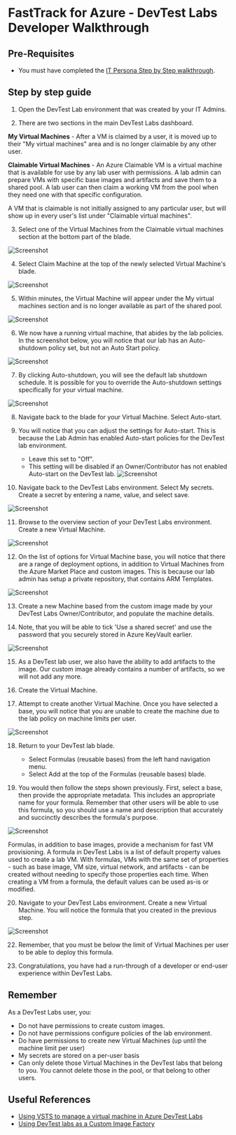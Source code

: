 # FastTrack for Azure - DevTest Labs Developer Walkthrough

## Pre-Requisites
* You must have completed the [IT Persona Step by Step walkthrough](devtest-labs-walkthrough-it.md).

## Step by step guide

1. Open the DevTest Lab environment that was created by your IT Admins.

2. There are two sections in the main DevTest Labs dashboard.

**My Virtual Machines** -  After a VM is claimed by a user, it is moved up to their "My virtual machines" area and is no longer claimable by any other user.

**Claimable Virtual Machines** - An Azure Claimable VM is a virtual machine that is available for use by any lab user with permissions. A lab admin can prepare VMs with specific base images and artifacts and save them to a shared pool. A lab user can then claim a working VM from the pool when they need one with that specific configuration.

A VM that is claimable is not initially assigned to any particular user, but will show up in every user's list under "Claimable virtual machines". 

3. Select one of the Virtual Machines from the Claimable virtual machines section at the bottom part of the blade.

![Screenshot](/Images/dtl-dev-1.png)

4. Select Claim Machine at the top of the newly selected Virtual Machine's blade.

![Screenshot](/Images/dtl-dev-2.png)

5. Within minutes, the Virtual Machine will appear under the My virtual machines section and is no longer available as part of the shared pool.

![Screenshot](/Images/dtl-dev-3.png)

6. We now have a running virtual machine, that abides by the lab policies. In the screenshot below, you will notice that our lab has an Auto-shutdown policy set, but not an Auto Start policy.

![Screenshot](/Images/dtl-dev-4.png)

7. By clicking Auto-shutdown, you will see the default lab shutdown schedule. It is possible for you to override the Auto-shutdown settings specifically for your virtual machine.

![Screenshot](/Images/dtl-dev-5.png)

8. Navigate back to the blade for your Virtual Machine. Select Auto-start.

9. You will notice that you can adjust the settings for Auto-start. This is because the Lab Admin has enabled Auto-start policies for the DevTest lab environment.
    * Leave this set to "Off".
    * This setting will be disabled if an Owner/Contributor has not enabled Auto-start on the DevTest lab.
![Screenshot](/Images/dtl-dev-6.png)

10. Navigate back to the DevTest Labs environment. Select My secrets. Create a secret by entering a name, value, and select save.

![Screenshot](/Images/dtl-dev-65.png)

11. Browse to the overview section of your DevTest Labs environment. Create a new Virtual Machine.

![Screenshot](/Images/dtl-dev-7.png)

12. On the list of options for Virtual Machine base, you will notice that there are a range of deployment options, in addition to Virtual Machines from the Azure Market Place and custom images. This is because our lab admin has setup a private repository, that contains ARM Templates.

![Screenshot](/Images/dtl-dev-75.png)

13. Create a new Machine based from the custom image made by your DevTest Labs Owner/Contributor, and populate the machine details. 

14. Note, that you will be able to tick 'Use a shared secret' and use the password that you securely stored in Azure KeyVault earlier.

![Screenshot](/Images/dtl-dev-8.png)

15. As a DevTest lab user, we also have the ability to add artifacts to the image. Our custom image already contains a number of artifacts, so we will not add any more.

16. Create the Virtual Machine.

17. Attempt to create another Virtual Machine. Once you have selected a base, you will notice that you are unable to create the machine due to the lab policy on machine limits per user.

![Screenshot](/Images/dtl-dev-10.png)

18. Return to your DevTest lab blade.
    * Select Formulas (reusable bases) from the left hand navigation menu.
    * Select Add at the top of the Formulas (reusable bases) blade.

19. You would then follow the steps shown previously. First, select a base, then provide the appropriate metadata. This includes an appropriate name for your formula. Remember that other users will be able to use this formula, so you should use a name and description that accurately and succinctly describes the formula's purpose. 

![Screenshot](/Images/dtl-dev-12.png)

Formulas, in addition to base images, provide a mechanism for fast VM provisioning. A formula in DevTest Labs is a list of default property values used to create a lab VM. With formulas, VMs with the same set of properties - such as base image, VM size, virtual network, and artifacts - can be created without needing to specify those properties each time. When creating a VM from a formula, the default values can be used as-is or modified.

20. Navigate to your DevTest Labs environment. Create a new Virtual Machine. You will notice the formula that you created in the previous step.


![Screenshot](/Images/dtl-dev-13.png)

22. Remember, that you must be below the limit of Virtual Machines per user to be able to deploy this formula. 

23. Congratulations, you have had a run-through of a developer or end-user experience within DevTest Labs.

## Remember

As a DevTest Labs user, you:
* Do not have permissions to create custom images.
* Do not have permissions configure policies of the lab environment.
* Do have permissions to create new Virtual Machines (up until the machine limit per user)
* My secrets are stored on a per-user basis
* Can only delete those Virtual Machines in the DevTest labs that belong to you. You cannot delete those in the pool, or that belong to other users.

## Useful References
* [Using VSTS to manage a virtual machine in Azure DevTest Labs](https://www.visualstudio.com/en-us/docs/build/apps/cd/azure/deploy-provision-devtest-lab)
* [Using DevTest labs as a Custom Image Factory](https://blogs.msdn.microsoft.com/devtestlab/2017/04/17/video-custom-image-factory-with-azure-devtest-labs/)
